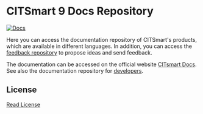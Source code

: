 # CITSmart 9 Docs Repository

[![Docs](https://img.shields.io/badge/docs-stable-steelblue.svg?style=flat-square)](https://docs.citsmart.com)

Here you can access the documentation repository of CITSmart's products, which are available in different languages. In addition, you can access the [feedback repository][1] to propose ideas and send feedback.

The documentation can be accessed on the official website [CITsmart Docs][2]. See also the documentation repository for [developers][3].


## License

[Read License][4]

[1]:https://github.com/citsmartdocs/feedback
[2]:https://docs.citsmart.com
[3]:https://github.com/citsmartdocs/developers
[4]:license.md
